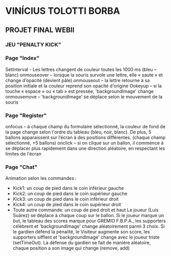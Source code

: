 # VINÍCIUS TOLOTTI BORBA
## PROJET FINAL WEBII
### JEU "PENALTY KICK"

### Page "Index"
SetInterval - Les lettres changent de couleur toutes les 1000 ms (bleu – blanc)
onmouseover – lorsque la souris survole une lettre, elle « saute » et change d’opacité (devient pâle)
onmouseout – la lettre retourne à sa position initiale et la couleur reprend son opacité d'origine
Ookeyup – si la touche « espace » ou « tab » est pressée, 'backgroundImage' change
onmousemove – 'backgroundImage' se déplace selon le mouvement de la souris

### Page "Register"
onfocus – à chaque champ du formulaire sélectionné, la couleur de fond de la page change selon l'ordre du tableau (bleu, noir, blanc). De plus, 5 ballons apparaissent sur l’écran à des positions différentes. (chaque champ sélectionné, +5 ballons)
onclick – si on clique sur un ballon, il commence à se déplacer plus rapidement dans une direction aléatoire, en respectant les limites de l'écran

### Page "Chat"
Animation selon les commandes :
- Kick1: un coup de pied dans le coin inférieur gauche
- Kick2: un coup de pied dans le coin supérieur gauche
- Kick3: un coup de pied dans le coin inférieur droit
- Kick4: un coup de pied dans le coin supérieur droit
- Toute autre commande: un coup de pied droit et haut
Le joueur (Luis Suárez) se déplace à chaque coup sur le ballon.
Si le joueur marque un but, le tableau des scores marque pour GREMIO F.B.P.A., les supporters célèbrent et 'backgroundImage' change aléatoirement parmi 3 choix. Si le gardien défend la pénalité, le Visiteur augmente son score, les supporters sifflent et 'backgroundImage' change avec le joueur triste (setTimeOut).
La défense du gardien se fait de manière aléatoire, chaque position a son image qui change (remove, add)